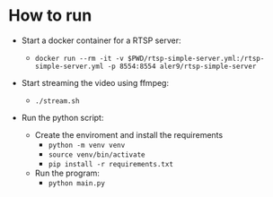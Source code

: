 # How to run

- Start a docker container for a RTSP server:
    - `docker run --rm -it -v $PWD/rtsp-simple-server.yml:/rtsp-simple-server.yml -p 8554:8554 aler9/rtsp-simple-server`

- Start streaming the video using ffmpeg:
    - `./stream.sh`

- Run the python script:
    - Create the enviroment and install the requirements
        - `python -m venv venv`
        - `source venv/bin/activate`
        - `pip install -r requirements.txt`
    - Run the program:
        - `python main.py`